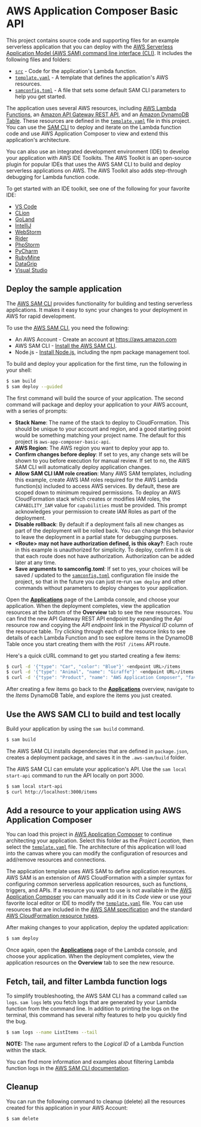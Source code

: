 # AWS Application Composer Basic API

This project contains source code and supporting files for an example serverless application that you can deploy with the [AWS Serverless Application Model (AWS SAM) command line interface (CLI)](https://aws.amazon.com/serverless/sam/). It includes the following files and folders:

- [`src`](./src/) - Code for the application's Lambda function.
- [`template.yaml`](./template.yaml) - A template that defines the application's AWS resources.
- [`samconfig.toml`](./samconfig.toml) - A file that sets some default SAM CLI parameters to help you get started.

The application uses several AWS resources, including [AWS Lambda Functions](https://aws.amazon.com/lambda/), an [Amazon API Gateway REST API](https://aws.amazon.com/api-gateway/), and an [Amazon DynamoDB Table](https://aws.amazon.com/dynamodb/). These resources are defined in the [`template.yaml`](./template.yaml) file in this project. You can use the [SAM CLI](https://aws.amazon.com/serverless/sam/) to deploy and iterate on the Lambda function code and use AWS Application Composer to view and extend this application's architecture.

You can also use an integrated development environment (IDE) to develop your application with AWS IDE Toolkits. The AWS Toolkit is an open-source plugin for popular IDEs that uses the AWS SAM CLI to build and deploy serverless applications on AWS. The AWS Toolkit also adds step-through debugging for Lambda function code. 

To get started with an IDE toolkit, see one of the following for your favorite IDE:

* [VS Code](https://docs.aws.amazon.com/toolkit-for-vscode/latest/userguide/welcome.html)
* [CLion](https://docs.aws.amazon.com/toolkit-for-jetbrains/latest/userguide/welcome.html)
* [GoLand](https://docs.aws.amazon.com/toolkit-for-jetbrains/latest/userguide/welcome.html)
* [IntelliJ](https://docs.aws.amazon.com/toolkit-for-jetbrains/latest/userguide/welcome.html)
* [WebStorm](https://docs.aws.amazon.com/toolkit-for-jetbrains/latest/userguide/welcome.html)
* [Rider](https://docs.aws.amazon.com/toolkit-for-jetbrains/latest/userguide/welcome.html)
* [PhpStorm](https://docs.aws.amazon.com/toolkit-for-jetbrains/latest/userguide/welcome.html)
* [PyCharm](https://docs.aws.amazon.com/toolkit-for-jetbrains/latest/userguide/welcome.html)
* [RubyMine](https://docs.aws.amazon.com/toolkit-for-jetbrains/latest/userguide/welcome.html)
* [DataGrip](https://docs.aws.amazon.com/toolkit-for-jetbrains/latest/userguide/welcome.html)
* [Visual Studio](https://docs.aws.amazon.com/toolkit-for-visual-studio/latest/user-guide/welcome.html)

## Deploy the sample application

The [AWS SAM CLI](https://aws.amazon.com/serverless/sam/) provides functionality for building and testing serverless applications. It makes it easy to sync your changes to your deployment in AWS for rapid development.

To use the [AWS SAM CLI](https://aws.amazon.com/serverless/sam/), you need the following:

* An AWS Account - Create an account at https://aws.amazon.com
* AWS SAM CLI - [Install the AWS SAM CLI](https://docs.aws.amazon.com/serverless-application-model/latest/developerguide/serverless-sam-cli-install.html).
* Node.js - [Install Node.js](https://nodejs.org/en/), including the npm package management tool.

To build and deploy your application for the first time, run the following in your shell:

```bash
$ sam build
$ sam deploy --guided
```

The first command will build the source of your application. The second command will package and deploy your application to your AWS account, with a series of prompts:

* **Stack Name**: The name of the stack to deploy to CloudFormation. This should be unique to your account and region, and a good starting point would be something matching your project name. The default for this project is `aws-app-composer-basic-api`.
* **AWS Region**: The AWS region you want to deploy your app to.
* **Confirm changes before deploy**: If set to yes, any change sets will be shown to you before execution for manual review. If set to no, the AWS SAM CLI will automatically deploy application changes.
* **Allow SAM CLI IAM role creation**: Many AWS SAM templates, including this example, create AWS IAM roles required for the AWS Lambda function(s) included to access AWS services. By default, these are scoped down to minimum required permissions. To deploy an AWS CloudFormation stack which creates or modifies IAM roles, the `CAPABILITY_IAM` value for `capabilities` must be provided. This prompt acknowledges your permission to create IAM Roles as part of the deployment.
* **Disable rollback**: By default if a deployment fails all new changes as part of the deployment will be rolled back. You can change this behavior to leave the deployment in a partial state for debugging purposes.
* **\<Route\> may not have authorization defined, is this okay?**: Each route in this example is unauthorized for simplicity. To deploy, confirm it is ok that each route does not have authorization. Authorization can be added later at any time.
* **Save arguments to samconfig.toml**: If set to yes, your choices will be saved / updated to the [`samconfig.toml`](./samconfig.toml) configuration file inside the project, so that in the future you can just re-run `sam deploy` and other commands without parameters to deploy changes to your application.

Open the [**Applications**](https://console.aws.amazon.com/lambda/home#/applications) page of the Lambda console, and choose your application. When the deployment completes, view the application resources at the bottom of the **Overview** tab to see the new resources. You can find the new API Gateway REST API endpoint by expanding the *Api* resource row and copying the *API endpoint* link in the *Physical ID* column of the resource table. Try clicking through each of the resource links to see details of each Lambda Function and to see explore items in the DynamoDB Table once you start creating them with the `POST /items` API route.

Here's a quick cURL command to get you started creating a few items:

```bash
$ curl -d '{"type": "Car", "color": "Blue"}' <endpoint URL>/items
$ curl -d '{"type": "Animal", "name": "Giraffe"}' <endpoint URL>/items
$ curl -d '{"type": "Product", "name": "AWS Application Composer", "favorite": true}' <endpoint URL>/items
```

After creating a few items go back to the [**Applications**](https://console.aws.amazon.com/lambda/home#/applications) overview, navigate to the *Items* DynamoDB Table, and explore the items you just created.

## Use the AWS SAM CLI to build and test locally

Build your application by using the `sam build` command.

```bash
$ sam build
```

The AWS SAM CLI installs dependencies that are defined in `package.json`, creates a deployment package, and saves it in the `.aws-sam/build` folder.

The AWS SAM CLI can emulate your application's API. Use the `sam local start-api` command to run the API locally on port 3000.

```bash
$ sam local start-api
$ curl http://localhost:3000/items
```

## Add a resource to your application using AWS Application Composer
You can load this project in [AWS Application Composer](https://console.aws.amazon.com/composer/canvas) to continue architecting your application. Select this folder as the *Project Location*, then select the [`template.yaml`](./template.yaml) file. The architecture of this application will load into the canvas where you can modify the configuration of resources and add/remove resources and connections.

The application template uses AWS SAM to define application resources. AWS SAM is an extension of AWS CloudFormation with a simpler syntax for configuring common serverless application resources, such as functions, triggers, and APIs. If a resource you want to use is not available in the [AWS Application Composer](https://console.aws.amazon.com/composer/canvas) you can manually add it in its *Code* view or use your favorite local editor or IDE to modify the [`template.yaml`](./template.yaml) file. You can use resources that are included in the [AWS SAM specification](https://github.com/awslabs/serverless-application-model/blob/master/versions/2016-10-31.md) and the standard [AWS CloudFormation resource types](https://docs.aws.amazon.com/AWSCloudFormation/latest/UserGuide/aws-template-resource-type-ref.html).

After making changes to your application, deploy the updated application:

```bash
$ sam deploy
```

Once again, open the [**Applications**](https://console.aws.amazon.com/lambda/home#/applications) page of the Lambda console, and choose your application. When the deployment completes, view the application resources on the **Overview** tab to see the new resource.

## Fetch, tail, and filter Lambda function logs

To simplify troubleshooting, the AWS SAM CLI has a command called `sam logs`. `sam logs` lets you fetch logs that are generated by your Lambda function from the command line. In addition to printing the logs on the terminal, this command has several nifty features to help you quickly find the bug.

```bash
$ sam logs --name ListItems --tail
```

**NOTE:** The `name` argument refers to the *Logical ID* of a Lambda Function within the stack.

You can find more information and examples about filtering Lambda function logs in the [AWS SAM CLI documentation](https://docs.aws.amazon.com/serverless-application-model/latest/developerguide/serverless-sam-cli-logging.html).

## Cleanup

You can run the following command to cleanup (delete) all the resources created for this application in your AWS Account:

```bash
$ sam delete
```